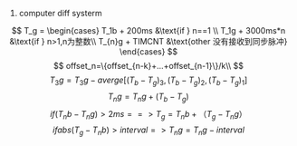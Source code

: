 
1. computer diff  systerm 

$$
T_g = \begin{cases}
   T_1b + 200ms &\text{if } n==1 \\
   T_1g + 3000ms*n &\text{if }  n>1,n为整数\\
   T_{n}g + TIMCNT &\text{other 没有接收到同步脉冲} 
\end{cases}
$$
$$
offset_n=\{offset_{n-k}+...+offset_{n-1}\}/k\\
$$
$$
T_3g =  T_3g - averge[(T_b -T_g)_{3},(T_b -T_g)_{2},(T_b -T_g)_{1}]
$$
$$
T_ng =  T_ng + (T_b -T_g)
$$
$$
 if  (T_nb -T_ng)>2ms ==>T_g =T_nb + （T_g-T_ng）
$$
$$
 { if abs}(T_g -T_nb)>interval =>  T_ng =T_ng - interval 
$$


